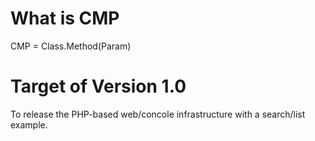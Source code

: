# What is CMP
CMP = Class.Method(Param)

# Target of Version 1.0
To release the PHP-based web/concole infrastructure with a search/list example.

